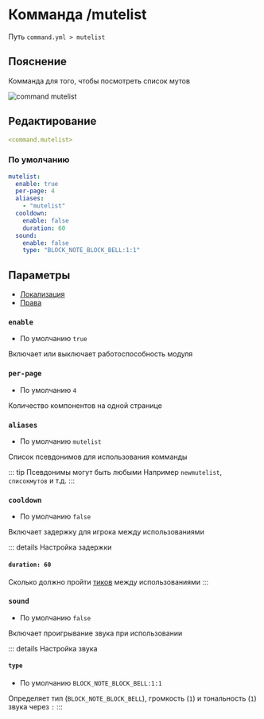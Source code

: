 # Комманда /mutelist
Путь `command.yml > mutelist`

## Пояснение
Комманда для того, чтобы посмотреть список мутов

![command mutelist](/commandmutelist.png)

## Редактирование
```yaml
<command.mutelist>
```

### По умолчанию
```yaml
mutelist:
  enable: true
  per-page: 4
  aliases:
    - "mutelist"
  cooldown:
    enable: false
    duration: 60
  sound:
    enable: false
    type: "BLOCK_NOTE_BLOCK_BELL:1:1"
```

## Параметры

- [Локализация](/ru/localizations/ru_ru/command/mutelist/)
- [Права](/ru/permission/command/mutelist/)

### `enable`
- По умолчанию `true`

Включает или выключает работоспособность модуля

### `per-page`
- По умолчанию `4`

Количество компонентов на одной странице

### `aliases`
- По умолчанию `mutelist`

Список псевдонимов для использования комманды

::: tip Псевдонимы могут быть любыми
Например `newmutelist`, `списокмутов` и т.д.
:::

### `cooldown`
- По умолчанию `false`

Включает задержку для игрока между использованиями

::: details Настройка задержки
#### `duration: 60`

Сколько должно пройти [тиков](https://ru.minecraft.wiki/w/%D0%A2%D0%B0%D0%BA%D1%82) между использованиями
:::

### `sound`
- По умолчанию `false`

Включает проигрывание звука при использовании

::: details Настройка звука
#### `type`
- По умолчанию `BLOCK_NOTE_BLOCK_BELL:1:1`

Определяет тип (`BLOCK_NOTE_BLOCK_BELL`), громкость (`1`) и тональность (`1`) звука через `:`
:::